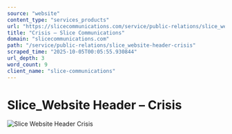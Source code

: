 ```yaml
---
source: "website"
content_type: "services_products"
url: "https://slicecommunications.com/service/public-relations/slice_website-header-crisis"
title: "Crisis – Slice Communications"
domain: "slicecommunications.com"
path: "/service/public-relations/slice_website-header-crisis"
scraped_time: "2025-10-05T00:05:55.930844"
url_depth: 3
word_count: 9
client_name: "slice-communications"
---
```


# Slice\_Website Header – Crisis

![Slice Website Header Crisis](https://slicecommunications.com/wp-content/uploads/2019/11/Slice_Website-Header-Crisis--300x60.png)